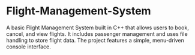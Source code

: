 # Flight-Management-System
A basic Flight Management System built in C++ that allows users to book, cancel, and view flights. It includes passenger management and uses file handling to store flight data. The project features a simple, menu-driven console interface.
